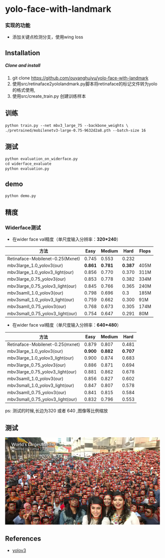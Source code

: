 # yolo-face-with-landmark

### 实现的功能
- 添加关键点检测分支，使用wing loss

## Installation
##### Clone and install
1. git clone https://github.com/ouyanghuiyu/yolo-face-with-landmark
2. 使用src/retinaface2yololandmark.py脚本将retinaface的标记文件转为yolo的格式使用,
3. 使用src/create_train.py 创建训练样本

## 训练
```
python train.py --net mbv3_large_75 --backbone_weights \
./pretrained/mobilenetv3-large-0.75-9632d2a8.pth --batch-size 16 
```

## 测试 
```
python evaluation_on_widerface.py
cd widerface_evaluate
python evaluation.py
```

## demo
```
python demo.py
```

## 精度
### Widerface测试
- 在wider face val精度（单尺度输入分辨率：**320*240**）
 
 方法|Easy|Medium|Hard|Flops
------|--------|----------|--------|--------
Retinaface-Mobilenet-0.25(Mxnet)  |0.745|0.553|0.232
mbv3large_1.0_yolov3(our)  |**0.861**|**0.781**|**0.387**|405M
mbv3large_1.0_yolov3_light(our)  |0.856|0.770|0.370|311M
mbv3large_0.75_yolov3(our)  |0.853|0.778|0.382|334M
mbv3large_0.75_yolov3_light(our)  |0.845|0.766|0.365|240M
mbv3samll_1.0_yolov3(our)  |0.798|0.696|0.3|185M
mbv3small_1.0_yolov3_light(our)  |0.759|0.662|0.300|91M
mbv3samll_0.75_yolov3(our)  |0.768|0.673|0.305|174M
mbv3small_0.75_yolov3_light(our)  |0.754|0.647|0.291|80M
- 在wider face val精度（单尺度输入分辨率：**640*480**） 

方法|Easy|Medium|Hard 
------|--------|----------|--------
Retinaface-Mobilenet-0.25(mxnet)  |0.879|0.807|0.481
mbv3large_1.0_yolov3(our)  |**0.900**|**0.882**|**0.707**
mbv3large_1.0_yolov3_light(our)  |0.900|0.874|0.683|
mbv3large_0.75_yolov3(our)  |0.886|0.871|0.694|
mbv3large_0.75_yolov3_light(our)  |0.881|0.862|0.678
mbv3samll_1.0_yolov3(our)  |0.856|0.827|0.602
mbv3small_1.0_yolov3_light(our)  |0.847|0.807|0.578
mbv3samll_0.75_yolov3(our)  |0.841|0.815|0.584
mbv3small_0.75_yolov3_light(our)  |0.832|0.796|0.553|
ps: 测试的时候,长边为320 或者 640 ,图像等比例缩放

## 测试
<p align="center"><img src="test_imgs/selfie.jpg"\></p>




## References
- [yolov3](https://github.com/ultralytics/yolov3)
